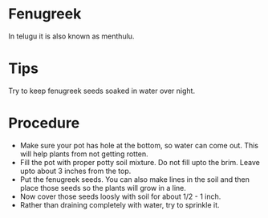 # Fenugreek
In telugu it is also known as menthulu.

# Tips
Try to keep fenugreek seeds soaked in water over night.

# Procedure
- Make sure your pot has hole at the bottom, so water can come out. This will help plants from not getting rotten.
- Fill the pot with proper potty soil mixture. Do not fill upto the brim. Leave upto about 3 inches from the top.
- Put the fenugreek seeds. You can also make lines in the soil and then place those seeds so the plants will grow in a line.
- Now cover those seeds loosly with soil for about 1/2 - 1 inch.
- Rather than draining completely with water, try to sprinkle it.